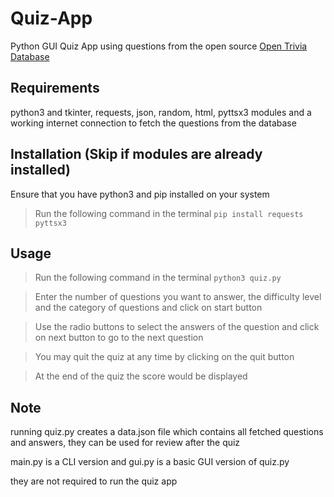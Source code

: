 # Quiz-App

Python GUI Quiz App using questions from the open source [Open Trivia Database](https://opentdb.com/)

## Requirements

python3 and tkinter, requests, json, random, html, pyttsx3 modules and a working internet connection to fetch the questions from the database

## Installation (Skip if modules are already installed)

Ensure that you have python3 and pip installed on your system

> Run the following command in the terminal ```pip install requests pyttsx3```

## Usage

> Run the following command in the terminal ```python3 quiz.py```

> Enter the number of questions you want to answer, the difficulty level and the category of questions and click on start button

> Use the radio buttons to select the answers of the question and click on next button to go to the next question

> You may quit the quiz at any time by clicking on the quit button

> At the end of the quiz the score would be displayed

## Note

running quiz.py creates a data.json file which contains all fetched questions and answers, they can be used for review after the quiz

main.py is a CLI version and gui.py is a basic GUI version of quiz.py

they are not required to run the quiz app
